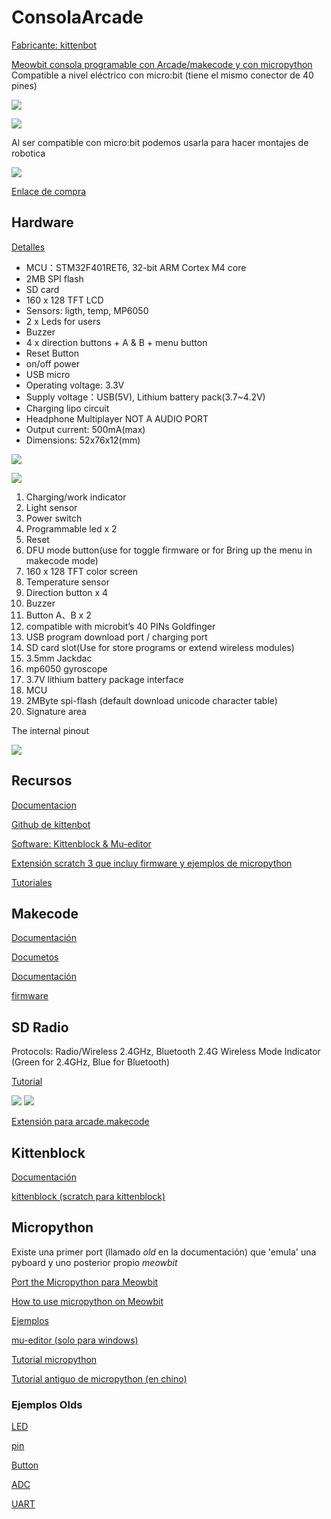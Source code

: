 # ConsolaArcade

[Fabricante: kittenbot](https://www.kittenbot.cc/)

[Meowbit consola programable con Arcade/makecode y con micropython](https://www.kittenbot.cc/collections/frontpage/products/meowbit-codable-console-for-microsoft-makecode-arcade)
Compatible a nivel eléctrico con micro:bit (tiene el mismo conector de 40 pines)

![](./images/4324-05.jpg)

![](./images/x10_1024x1024_2x_d6dbf935-b3b3-4403-b0e8-3843383e4a80_1024x1024.webp)


Al ser compatible con micro:bit podemos usarla para hacer montajes de robotica

![](./images/e3e0d9c1-1506-43af-8382-2cafdf5fbfc6.jpg.webp)

[Enlace de compra](https://m.banggood.com/es/KittenBot-Meowbit-Codable-Console-for-Microsoft-Makecode-Arcade-Game-Programming-Robot-for-Teenagers-p-1526615.html)

## Hardware

[Detalles](https://github.com/KittenBot/meowbit-tutorials-en/blob/master/more/About%20Meowbit%20.md)

* MCU：STM32F401RET6, 32-bit ARM Cortex M4 core
* 2MB SPI flash
* SD card
* 160 x 128 TFT LCD
* Sensors: ligth, temp, MP6050
* 2 x Leds for users
* Buzzer
* 4 x direction buttons + A & B + menu button
* Reset Button
* on/off power
* USB micro
* Operating voltage: 3.3V
* Supply voltage：USB(5V), Lithium battery pack(3.7~4.2V)
* Charging lipo circuit
* Headphone Multiplayer NOT A AUDIO PORT
* Output current: 500mA(max)
* Dimensions: 52x76x12(mm)

![](./images/meowbit_front.png)


![](./images/meowbit_back.png)

1. Charging/work indicator
2. Light sensor
3. Power switch
4. Programmable led x 2
5. Reset
6. DFU mode button(use for toggle firmware or for Bring up the menu in makecode mode)
7. 160 x 128 TFT color screen
8. Temperature sensor
9. Direction button x 4 
10. Buzzer 
11. Button A、B x 2 
12. compatible with microbit’s 40 PINs Goldfinger 
13. USB program download port / charging port 
14. SD card slot(Use for store programs or extend wireless modules) 
15. 3.5mm Jackdac 
16. mp6050 gyroscope 
17. 3.7V lithium battery package interface
18. MCU
19. 2MByte spi-flash (default download unicode character table)
20. Signature area

The internal pinout

![](./images/1Sbv9O.png)



## Recursos

[Documentacion](http://meowbit-doc.kittenbot.cn/#/)

[Github de kittenbot](https://github.com/KittenBot)


[Software: Kittenblock & Mu-editor](https://www.kittenbot.cc/pages/software)


[Extensión scratch 3 que incluy firmware y ejemplos de micropython](https://github.com/KittenBot/s3ext-meowbit)

[Tutoriales](https://github.com/KittenBot/meowbit-tutorials)

## Makecode

[Documentación](https://www.kittenbot.cc/blogs/learn/meowbit-documents-navigations)

[Documetos](https://kittenbothk-eng.readthedocs.io/en/latest/meowbit/index.html)

[Documentación](http://meowbit-doc.kittenbot.cn/#/makecode/makecode%E5%BF%AB%E9%80%9F%E5%BC%80%E5%A7%8B)

[firmware](https://github.com/KittenBot/uf2-meowbit/releases)

## SD Radio

Protocols: Radio/Wireless 2.4GHz, Bluetooth 2.4G
Wireless Mode Indicator (Green for 2.4GHz, Blue for Bluetooth)

[Tutorial](https://kittenbothk-eng.readthedocs.io/en/latest/meowbit/meowbit_radio.html)

![](./images/sd1.png)
![](./images/sd2.png)

[Extensión para arcade.makecode](https://github.com/KittenBot/pxt-sdwireless)

## Kittenblock

[Documentación](http://meowbit-doc.kittenbot.cn/#/kittenblock/kittenblockQS)

[kittenblock (scratch para kittenblock)](https://www.kittenbot.cc/pages/software)

## Micropython

Existe una primer port (llamado _old_ en la documentación) que 'emula' una pyboard y uno posterior propio _meowbit_

[Port the Micropython para Meowbit](https://github.com/KittenBot/micropython_meowbit)

[How to use micropython on Meowbit](https://www.oztoylib.com.au/2019/07/13/micropython-on-the-kittenbot-meowbit/)

[Ejemplos](https://github.com/KittenBot/micropython_meowbit/tree/uf2/examples/meowbit)

[mu-editor (solo para windows)](https://www.kittenbot.cc/pages/software)

[Tutorial micropython](https://www.kittenbot.cc/blogs/learn/meowbit-micropython-programming)

[Tutorial antiguo de micropython (en chino)](http://meowbit-doc.kittenbot.cn/#/micropython/micropython%E5%BF%AB%E9%80%9F%E5%BC%80%E5%A7%8B)

### Ejemplos Olds

[LED](./micropython/led.py)

[pin](./micropython/pin.py)

[Button](./micropython/button.py)

[ADC](./micropython/ADC.py)

[UART](./micropython/UART.ppy)